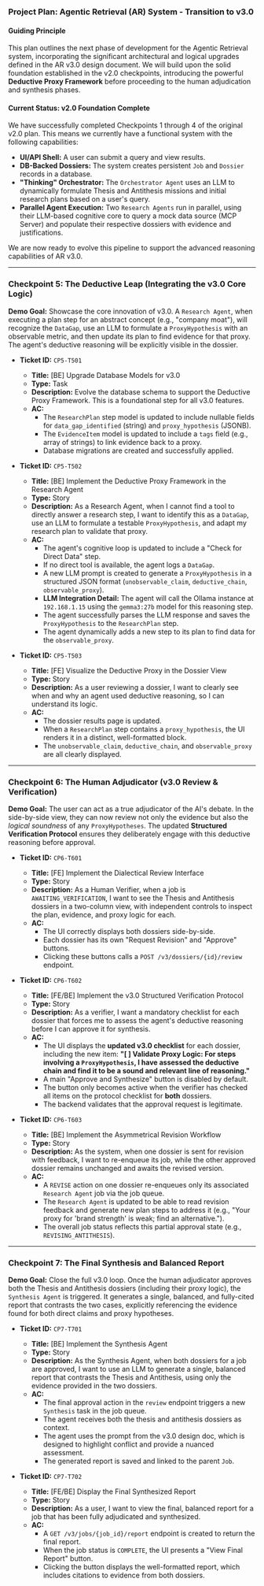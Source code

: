 ### **Project Plan: Agentic Retrieval (AR) System - Transition to v3.0**

#### **Guiding Principle**

This plan outlines the next phase of development for the Agentic Retrieval system, incorporating the significant architectural and logical upgrades defined in the AR v3.0 design document. We will build upon the solid foundation established in the v2.0 checkpoints, introducing the powerful **Deductive Proxy Framework** before proceeding to the human adjudication and synthesis phases.

#### **Current Status: v2.0 Foundation Complete**

We have successfully completed Checkpoints 1 through 4 of the original v2.0 plan. This means we currently have a functional system with the following capabilities:

*   **UI/API Shell:** A user can submit a query and view results.
*   **DB-Backed Dossiers:** The system creates persistent `Job` and `Dossier` records in a database.
*   **"Thinking" Orchestrator:** The `Orchestrator Agent` uses an LLM to dynamically formulate Thesis and Antithesis missions and initial research plans based on a user's query.
*   **Parallel Agent Execution:** Two `Research Agents` run in parallel, using their LLM-based cognitive core to query a mock data source (MCP Server) and populate their respective dossiers with evidence and justifications.

We are now ready to evolve this pipeline to support the advanced reasoning capabilities of AR v3.0.

---

### **Checkpoint 5: The Deductive Leap (Integrating the v3.0 Core Logic)**

**Demo Goal:** Showcase the core innovation of v3.0. A `Research Agent`, when executing a plan step for an abstract concept (e.g., "company moat"), will recognize the `DataGap`, use an LLM to formulate a `ProxyHypothesis` with an observable metric, and then update its plan to find evidence for that proxy. The agent's deductive reasoning will be explicitly visible in the dossier.

*   **Ticket ID:** `CP5-T501`
    *   **Title:** [BE] Upgrade Database Models for v3.0
    *   **Type:** Task
    *   **Description:** Evolve the database schema to support the Deductive Proxy Framework. This is a foundational step for all v3.0 features.
    *   **AC:**
        *   The `ResearchPlan` step model is updated to include nullable fields for `data_gap_identified` (string) and `proxy_hypothesis` (JSONB).
        *   The `EvidenceItem` model is updated to include a `tags` field (e.g., array of strings) to link evidence back to a proxy.
        *   Database migrations are created and successfully applied.

*   **Ticket ID:** `CP5-T502`
    *   **Title:** [BE] Implement the Deductive Proxy Framework in the Research Agent
    *   **Type:** Story
    *   **Description:** As a Research Agent, when I cannot find a tool to directly answer a research step, I want to identify this as a `DataGap`, use an LLM to formulate a testable `ProxyHypothesis`, and adapt my research plan to validate that proxy.
    *   **AC:**
        *   The agent's cognitive loop is updated to include a "Check for Direct Data" step.
        *   If no direct tool is available, the agent logs a `DataGap`.
        *   A new LLM prompt is created to generate a `ProxyHypothesis` in a structured JSON format (`unobservable_claim`, `deductive_chain`, `observable_proxy`).
        *   **LLM Integration Detail:** The agent will call the Ollama instance at `192.168.1.15` using the `gemma3:27b` model for this reasoning step.
        *   The agent successfully parses the LLM response and saves the `ProxyHypothesis` to the `ResearchPlan` step.
        *   The agent dynamically adds a new step to its plan to find data for the `observable_proxy`.

*   **Ticket ID:** `CP5-T503`
    *   **Title:** [FE] Visualize the Deductive Proxy in the Dossier View
    *   **Type:** Story
    *   **Description:** As a user reviewing a dossier, I want to clearly see when and why an agent used deductive reasoning, so I can understand its logic.
    *   **AC:**
        *   The dossier results page is updated.
        *   When a `ResearchPlan` step contains a `proxy_hypothesis`, the UI renders it in a distinct, well-formatted block.
        *   The `unobservable_claim`, `deductive_chain`, and `observable_proxy` are all clearly displayed.

---

### **Checkpoint 6: The Human Adjudicator (v3.0 Review & Verification)**

**Demo Goal:** The user can act as a true adjudicator of the AI's debate. In the side-by-side view, they can now review not only the evidence but also the *logical soundness* of any `ProxyHypotheses`. The updated **Structured Verification Protocol** ensures they deliberately engage with this deductive reasoning before approval.

*   **Ticket ID:** `CP6-T601`
    *   **Title:** [FE] Implement the Dialectical Review Interface
    *   **Type:** Story
    *   **Description:** As a Human Verifier, when a job is `AWAITING_VERIFICATION`, I want to see the Thesis and Antithesis dossiers in a two-column view, with independent controls to inspect the plan, evidence, and proxy logic for each.
    *   **AC:**
        *   The UI correctly displays both dossiers side-by-side.
        *   Each dossier has its own "Request Revision" and "Approve" buttons.
        *   Clicking these buttons calls a `POST /v3/dossiers/{id}/review` endpoint.

*   **Ticket ID:** `CP6-T602`
    *   **Title:** [FE/BE] Implement the v3.0 Structured Verification Protocol
    *   **Type:** Story
    *   **Description:** As a verifier, I want a mandatory checklist for each dossier that forces me to assess the agent's deductive reasoning before I can approve it for synthesis.
    *   **AC:**
        *   The UI displays the **updated v3.0 checklist** for each dossier, including the new item: **"[ ] Validate Proxy Logic: For steps involving a `ProxyHypothesis`, I have assessed the deductive chain and find it to be a sound and relevant line of reasoning."**
        *   A main "Approve and Synthesize" button is disabled by default.
        *   The button only becomes active when the verifier has checked all items on the protocol checklist for **both** dossiers.
        *   The backend validates that the approval request is legitimate.

*   **Ticket ID:** `CP6-T603`
    *   **Title:** [BE] Implement the Asymmetrical Revision Workflow
    *   **Type:** Story
    *   **Description:** As the system, when one dossier is sent for revision with feedback, I want to re-enqueue its job, while the other approved dossier remains unchanged and awaits the revised version.
    *   **AC:**
        *   A `REVISE` action on one dossier re-enqueues only its associated `Research Agent` job via the job queue.
        *   The `Research Agent` is updated to be able to read revision feedback and generate new plan steps to address it (e.g., "Your proxy for 'brand strength' is weak; find an alternative.").
        *   The overall job status reflects this partial approval state (e.g., `REVISING_ANTITHESIS`).

---

### **Checkpoint 7: The Final Synthesis and Balanced Report**

**Demo Goal:** Close the full v3.0 loop. Once the human adjudicator approves both the Thesis and Antithesis dossiers (including their proxy logic), the `Synthesis Agent` is triggered. It generates a single, balanced, and fully-cited report that contrasts the two cases, explicitly referencing the evidence found for both direct claims and proxy hypotheses.

*   **Ticket ID:** `CP7-T701`
    *   **Title:** [BE] Implement the Synthesis Agent
    *   **Type:** Story
    *   **Description:** As the Synthesis Agent, when both dossiers for a job are approved, I want to use an LLM to generate a single, balanced report that contrasts the Thesis and Antithesis, using only the evidence provided in the two dossiers.
    *   **AC:**
        *   The final approval action in the `review` endpoint triggers a new `Synthesis` task in the job queue.
        *   The agent receives both the thesis and antithesis dossiers as context.
        *   The agent uses the prompt from the v3.0 design doc, which is designed to highlight conflict and provide a nuanced assessment.
        *   The generated report is saved and linked to the parent `Job`.

*   **Ticket ID:** `CP7-T702`
    *   **Title:** [FE/BE] Display the Final Synthesized Report
    *   **Type:** Story
    *   **Description:** As a user, I want to view the final, balanced report for a job that has been fully adjudicated and synthesized.
    *   **AC:**
        *   A `GET /v3/jobs/{job_id}/report` endpoint is created to return the final report.
        *   When the job status is `COMPLETE`, the UI presents a "View Final Report" button.
        *   Clicking the button displays the well-formatted report, which includes citations to evidence from both dossiers.